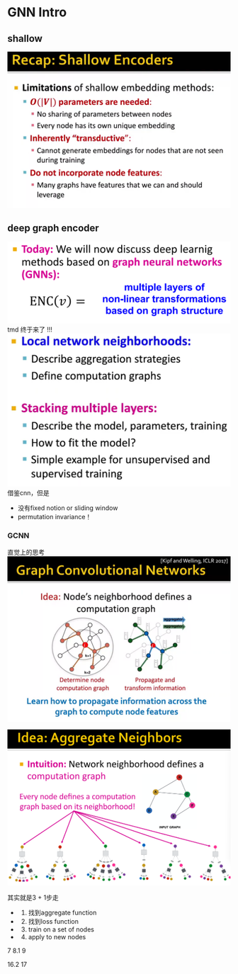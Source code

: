 # GNN Intro

## shallow 
![alt text](image.png)

## deep graph encoder
![alt text](image-1.png)
tmd 终于来了
!!!
![alt text](image-2.png)
借鉴cnn，但是
- 没有fixed notion or sliding window
- permutation invariance！

### GCNN
直觉上的思考
![alt text](image-3.png)

![alt text](image-4.png)


其实就是3 + 1步走
- 1. 找到aggregate function
- 2. 找到loss function
- 3. train on a set of nodes
- 4. apply to new nodes



7
8.1
9

16.2
17  



